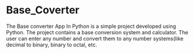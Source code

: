 # Base_Coverter
The Base converter App In Python is a simple project developed using Python. The project contains a base conversion system and calculator. The user can enter any number and convert them to any number systems(like decimal to binary, binary to octal, etc.
